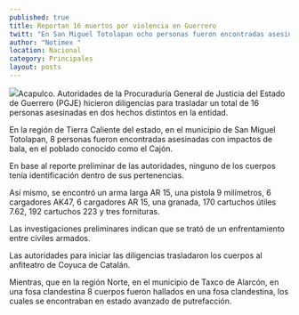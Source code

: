 ```yaml
---
published: true
title: Reportan 16 muertos por violencia en Guerrero
twitt: "En San Miguel Totolapan ocho personas fueron encontradas asesinadas con impactos de bala, mientras que en Taxco de Alarcón hallaron en una fosa clandestina otros ocho cuerpos en estado de putrefacción"
author: "Notimex "
location: Nacional
category: Principales
layout: posts
---
```


![](http://i.imgur.com/2GAk9i7m.jpg)Acapulco. Autoridades de la Procuraduría General de Justicia del Estado de Guerrero (PGJE) hicieron diligencias para trasladar un total de 16 personas asesinadas en dos hechos distintos en la entidad.

En la región de Tierra Caliente del estado, en el municipio de San Miguel Totolapan, 8 personas fueron encontradas asesinadas con impactos de bala, en el poblado conocido como el Cajón.

En base al reporte preliminar de las autoridades, ninguno de los cuerpos tenía identificación dentro de sus pertenencias.

Así mismo, se encontró un arma larga AR 15, una pistola 9 milímetros, 6 cargadores AK47, 6 cargadores AR 15, una granada, 170 cartuchos útiles 7.62, 192 cartuchos 223 y tres fornituras.

Las investigaciones preliminares indican que se trató de un enfrentamiento entre civiles armados.

Las autoridades para iniciar las diligencias trasladaron los cuerpos al anfiteatro de Coyuca de Catalán.

Mientras, que en la región Norte, en el municipio de Taxco de Alarcón, en una fosa clandestina 8 cuerpos fueron hallados en una fosa clandestina, los cuales se encontraban en estado avanzado de putrefacción.
